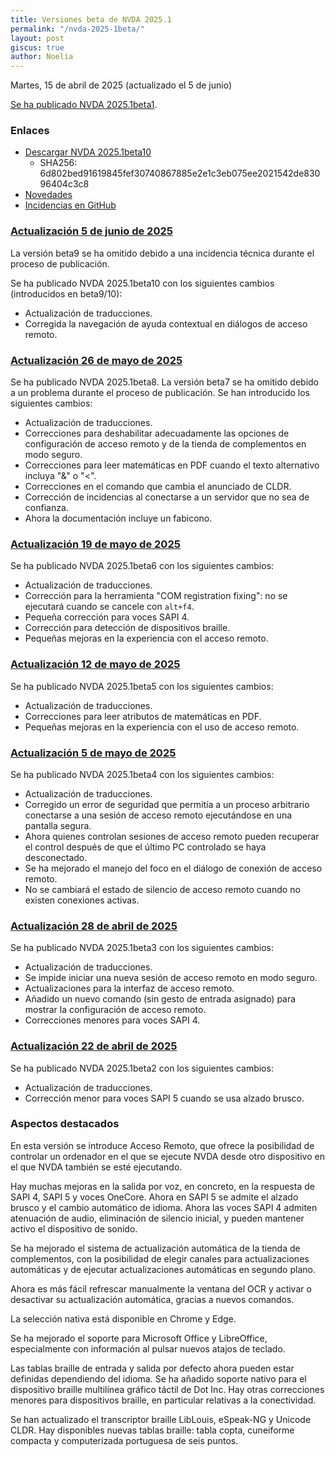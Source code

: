 ```yaml
---
title: Versiones beta de NVDA 2025.1
permalink: "/nvda-2025-1beta/"
layout: post
giscus: true
author: Noelia
---
```


<footer>Martes, 15 de abril de 2025 (actualizado el 5 de junio)</footer>

[Se ha publicado NVDA 2025.1beta1](https://www.nvaccess.org/post/nvda-2025-1beta1).


### Enlaces

- [Descargar NVDA 2025.1beta10](https://download.nvaccess.org/releases/2025.1beta10/nvda_2025.1beta10.exe)
  - SHA256: 6d802bed91619845fef30740867885e2e1c3eb075ee2021542de83096404c3c8
- [Novedades](https://download.nvaccess.org/documentation/es/changes.html)
- [Incidencias en GitHub](https://github.com/nvaccess/nvda/issues)

### [Actualización 5 de junio de 2025](https://www.nvaccess.org/post/nvda-2025-1beta10)


La versión beta9 se ha omitido debido a una incidencia técnica durante el proceso de publicación.

Se ha publicado NVDA 2025.1beta10 con los siguientes cambios (introducidos en beta9/10):

- Actualización de traducciones.
- Corregida la navegación de ayuda contextual en diálogos de acceso remoto.


### [Actualización 26 de mayo de 2025](https://www.nvaccess.org/post/nvda-2025-1beta8)

Se ha publicado NVDA 2025.1beta8. La versión beta7 se ha omitido debido a un problema durante el proceso de publicación. Se han introducido los siguientes cambios:

- Actualización de traducciones.
- Correcciones para deshabilitar adecuadamente las opciones de configuración de acceso remoto y de la tienda de complementos en modo seguro.
- Correcciones para leer matemáticas en PDF cuando el texto alternativo incluya "&" o "<".
- Correcciones en el comando que cambia el anunciado de CLDR.
- Corrección de incidencias al conectarse a un servidor que no sea de confianza.
- Ahora la documentación incluye un fabicono.


### [Actualización 19 de mayo de 2025](https://www.nvaccess.org/post/nvda-2025-1beta6)

Se ha publicado NVDA 2025.1beta6 con los siguientes cambios:

- Actualización de traducciones.
- Corrección para la herramienta "COM registration fixing": no se ejecutará cuando se cancele con `alt+f4`.
- Pequeña corrección para voces SAPI 4.
- Corrección para detección de dispositivos braille.
- Pequeñas mejoras en la experiencia con el acceso remoto.

### [Actualización 12 de mayo de 2025](https://mailchi.mp/58d6d37363ea/nvda-20251-beta-5-now-available?e=4f535ed214)

Se ha publicado NVDA 2025.1beta5 con los siguientes cambios:

- Actualización de traducciones.
- Correcciones para leer atributos de matemáticas en PDF.
- Pequeñas mejoras en la experiencia con el uso de acceso remoto.
### [Actualización 5 de mayo de 2025](https://www.nvaccess.org/post/nvda-2025-1beta4)

Se ha publicado NVDA 2025.1beta4 con los siguientes cambios:

- Actualización de traducciones.
- Corregido un error de seguridad que permitía a un proceso arbitrario conectarse a una sesión de acceso remoto ejecutándose en una pantalla segura.
- Ahora quienes controlan sesiones de acceso remoto pueden recuperar el control después de que el último PC controlado se haya desconectado.
- Se ha mejorado el manejo del foco en el diálogo de conexión de acceso remoto.
- No se cambiará el estado de silencio de acceso remoto cuando no existen conexiones activas.

### [Actualización 28 de abril de 2025](https://www.nvaccess.org/post/nvda-2025-1beta3)

Se ha publicado NVDA 2025.1beta3 con los siguientes cambios:

- Actualización de traducciones.
- Se impide iniciar una nueva sesión de acceso remoto en modo seguro.
- Actualizaciones para la interfaz de acceso remoto.
- Añadido un nuevo comando (sin gesto de entrada asignado) para mostrar la configuración de acceso remoto.
- Correcciones menores para voces SAPI 4.




### [Actualización 22 de abril de 2025](https://www.nvaccess.org/post/nvda-2025-1beta2)

Se ha publicado NVDA 2025.1beta2 con los siguientes cambios:

- Actualización de traducciones.
- Corrección menor para voces SAPI 5 cuando se usa alzado brusco.

### Aspectos destacados

En esta versión se introduce Acceso Remoto, que ofrece la posibilidad de controlar un ordenador en el que se ejecute NVDA desde otro dispositivo en el que NVDA también se esté ejecutando.

Hay muchas mejoras en la salida por voz, en concreto, en la respuesta de SAPI 4, SAPI 5 y voces OneCore. Ahora en SAPI 5 se admite el alzado brusco y el cambio automático de idioma. Ahora las voces SAPI 4 admiten atenuación de audio, eliminación de silencio inicial, y pueden mantener activo el dispositivo de sonido.

Se ha mejorado el sistema de actualización automática de la tienda de complementos, con la posibilidad de elegir canales para actualizaciones automáticas y de ejecutar actualizaciones automáticas en segundo plano.

Ahora es más fácil refrescar manualmente la ventana del OCR y activar o desactivar su actualización automática, gracias a nuevos comandos.

La selección nativa está disponible en Chrome y Edge.

Se ha mejorado el soporte para Microsoft Office y LibreOffice, especialmente con información al pulsar nuevos atajos de teclado.

Las tablas braille de entrada y salida por defecto ahora pueden estar definidas dependiendo del idioma. Se ha añadido soporte nativo para el dispositivo braille multilínea gráfico táctil de Dot Inc. Hay otras correcciones menores para dispositivos braille, en particular relativas a la conectividad.

Se han actualizado el transcriptor braille LibLouis, eSpeak-NG y Unicode CLDR. Hay disponibles nuevas tablas braille: tabla copta, cuneiforme compacta y computerizada portuguesa de seis puntos.
